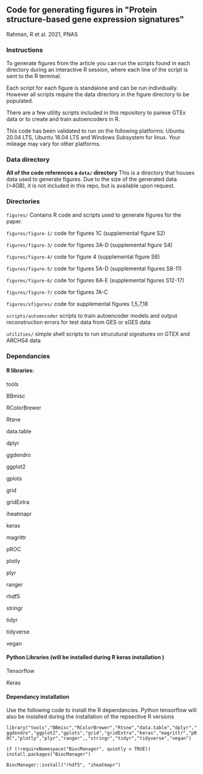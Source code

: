 ## Code for generating figures in "Protein structure-based gene expression signatures" 
Rahman, R et al. 2021, PNAS

### Instructions 
To generate figures from the article you can run the scripts found in each directory during an interactive R session, where each line of the script is sent to the R terminal. 

Each script for each figure is standalone and can be run individually. However all scripts require the data directory in the figure directory to be populated. 

There are a few utility scripts included in this repository to parese GTEx data or to create and train autoencoders in R. 

This code has been validated to run on the following platforms: Ubuntu 20.04 LTS, Ubuntu 18.04 LTS and Windows Subsystem for linux. Your mileage may vary for other platforms. 

### Data directory 

**All of the code references a `data/` directory** This is a directory that houses data used to generate figures. Due to the size of the generated data (>4GB), it is not included in this repo, but is available upon request. 

### Directories

`figures/` Contains R code and scripts used to generate figures for the paper. 

`figures/figure-1/` code for figures 1C (supplemental figure S2) 

`figures/figure-3/` code for figures 3A-D (supplemental figure S4)  

`figures/figure-4/` code for figure 4 (supplemental figure S6) 

`figures/figure-5/` code for figures 5A-D (supplemental figures S8-11) 

`figures/figure-6/` code for figures 6A-E (supplemental figures S12-17) 

`figures/figure-7/` code for figures 7A-C 

`figures/sfigures/` code for supplemental figures 1,5,7,18

`scripts/autoencoder` scripts to train autoencoder models and output reconstruction errors for test data from GES or sGES data

`utilities/` simple shell scripts to run strucutural signatures on GTEX and ARCHS4 data  


### Dependancies 

#### R libraries: 

tools

BBmisc

RColorBrewer

Rtsne

data.table

dplyr

ggdendro

ggplot2

gplots

grid

gridExtra

iheatmapr

keras

magrittr

pROC

plotly

plyr

ranger

rhdf5

stringr

tidyr

tidyverse

vegan

#### Python Libraries (will be installed during R keras installation )

Tensorflow 

Keras 

#### Dependancy installation 

Use the following code to install the R dependancies. Python tensorflow will also be installed during the installation of the repsective R versions 

`library("tools","BBmisc","RColorBrewer","Rtsne","data.table","dplyr","ggdendro","ggplot2","gplots","grid","gridExtra","keras","magrittr","pROC","plotly","plyr","ranger",,"stringr","tidyr","tidyverse","vegan")`

`if (!requireNamespace("BiocManager", quietly = TRUE)) install.packages("BiocManager")` 

`BiocManager::install("rhdf5", "iheatmapr")`  